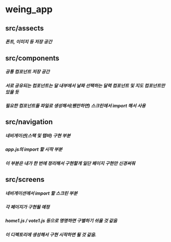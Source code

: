# weing_app

### 
## src/assects
##### 폰트, 이미지 등 저장 공간

###
## src/components
##### 공통 컴포넌트 저장 공간
##### 서로 공유되는 컴포넌트는 달 내부에서 날짜 선택하는 달력 컴포넌트 및 지도 컴포넌트만 있을 듯
##### 필요한 컴포넌트들 파일로 생성해서(웬만하면) 스크린에서 import 해서 사용

###
## src/navigation
##### 네비게이션(스택 및 탭바) 구현 부분
##### app.js의 import 할 시작 부분
##### 이 부분은 내가 한 번에 정리해서 구현할게 일단 페이지 구현만 신경써줘

## src/screens
##### 네비게이션에서 import 할 스크린 부분
##### 각 페이지가 구현될 예정
##### home1.js / vote1.js 등으로 명명하면 구별하기 쉬울 것 같음
##### 이 디렉토리에 생성해서 구현 시작하면 될 것 같음.

